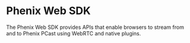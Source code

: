 # Phenix Web SDK

The Phenix Web SDK provides APIs that enable browsers to stream from and to Phenix PCast using WebRTC and native plugins.
